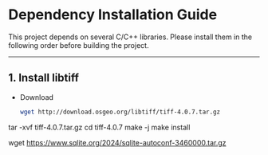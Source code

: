 # Dependency Installation Guide

This project depends on several C/C++ libraries. Please install them in the following order before building the project.

---

## 1. Install **libtiff**

- Download  
  ```bash
  wget http://download.osgeo.org/libtiff/tiff-4.0.7.tar.gz
tar -xvf tiff-4.0.7.tar.gz
cd tiff-4.0.7
make -j
make install

wget https://www.sqlite.org/2024/sqlite-autoconf-3460000.tar.gz
